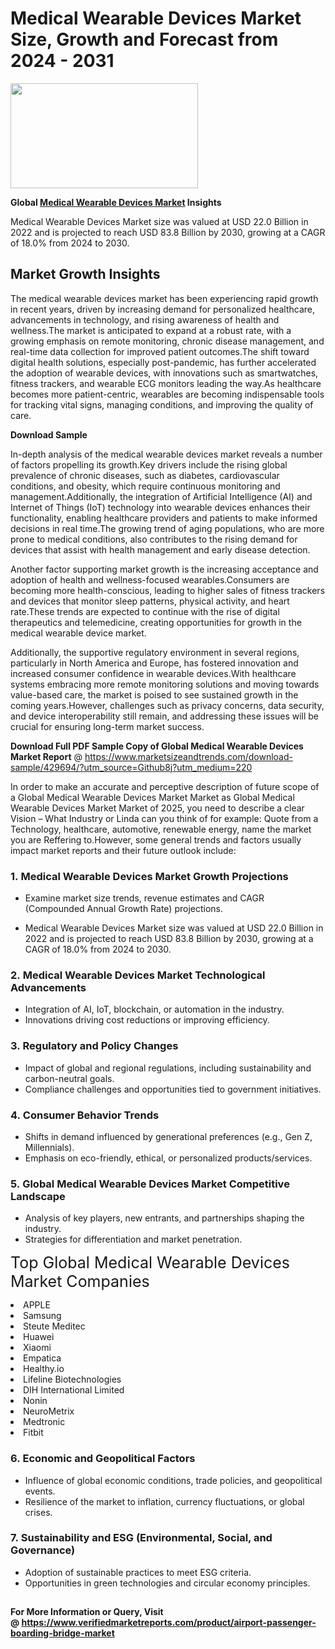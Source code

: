 <H1>Medical Wearable Devices Market Size, Growth and Forecast from 2024 - 2031</H1><img class="aligncenter size-medium wp-image-584254" src="https://thirdeyenews.in/wp-content/uploads/2024/09/Global-Market-Research-300x168.jpeg" alt="" width="300" height="168" /><p><strong>Global&nbsp;<a href="https://www.marketsizeandtrends.com/download-sample/429694/?utm_source=Github8j?utm_medium=220">Medical Wearable Devices Market</a> Insights</strong></p><p>Medical Wearable Devices Market size was valued at USD 22.0 Billion in 2022 and is projected to reach USD 83.8 Billion by 2030, growing at a CAGR of 18.0% from 2024 to 2030.</p><p><h2>Market Growth Insights</h2> <p>The medical wearable devices market has been experiencing rapid growth in recent years, driven by increasing demand for personalized healthcare, advancements in technology, and rising awareness of health and wellness.The market is anticipated to expand at a robust rate, with a growing emphasis on remote monitoring, chronic disease management, and real-time data collection for improved patient outcomes.The shift toward digital health solutions, especially post-pandemic, has further accelerated the adoption of wearable devices, with innovations such as smartwatches, fitness trackers, and wearable ECG monitors leading the way.As healthcare becomes more patient-centric, wearables are becoming indispensable tools for tracking vital signs, managing conditions, and improving the quality of care.</p> <p><strong>Download Sample</strong></p> <p>In-depth analysis of the medical wearable devices market reveals a number of factors propelling its growth.Key drivers include the rising global prevalence of chronic diseases, such as diabetes, cardiovascular conditions, and obesity, which require continuous monitoring and management.Additionally, the integration of Artificial Intelligence (AI) and Internet of Things (IoT) technology into wearable devices enhances their functionality, enabling healthcare providers and patients to make informed decisions in real time.The growing trend of aging populations, who are more prone to medical conditions, also contributes to the rising demand for devices that assist with health management and early disease detection.</p> <p>Another factor supporting market growth is the increasing acceptance and adoption of health and wellness-focused wearables.Consumers are becoming more health-conscious, leading to higher sales of fitness trackers and devices that monitor sleep patterns, physical activity, and heart rate.These trends are expected to continue with the rise of digital therapeutics and telemedicine, creating opportunities for growth in the medical wearable device market.</p> <p>Additionally, the supportive regulatory environment in several regions, particularly in North America and Europe, has fostered innovation and increased consumer confidence in wearable devices.With healthcare systems embracing more remote monitoring solutions and moving towards value-based care, the market is poised to see sustained growth in the coming years.However, challenges such as privacy concerns, data security, and device interoperability still remain, and addressing these issues will be crucial for ensuring long-term market success.</p> <p><span class=""><strong>Download Full PDF Sample Copy of Global Medical Wearable Devices Market Report</strong> @ <a href="https://www.marketsizeandtrends.com/download-sample/429694/?utm_source=Github8j?utm_medium=220" target="_blank">https://www.marketsizeandtrends.com/download-sample/429694/?utm_source=Github8j?utm_medium=220</a></span></p><p>In order to make an accurate and perceptive description of future scope of a Global&nbsp;Medical Wearable Devices Market Market as Global&nbsp;Medical Wearable Devices Market Market of 2025, you need to describe a clear Vision &ndash; What Industry or Linda can you think of for example: Quote from a Technology, healthcare, automotive, renewable energy, name the market you are Reffering to.However, some general trends and factors usually impact market reports and their future outlook include:</p><h3>1.&nbsp;<strong>Medical Wearable Devices Market Growth Projections</strong></h3><ul><li>Examine market size trends, revenue estimates and CAGR (Compounded Annual Growth Rate) projections.</li><li><p>Medical Wearable Devices Market size was valued at USD 22.0 Billion in 2022 and is projected to reach USD 83.8 Billion by 2030, growing at a CAGR of 18.0% from 2024 to 2030.</p></li></ul><h3>2.&nbsp;<strong>Medical Wearable Devices Market Technological Advancements</strong></h3><ul><li>Integration of AI, IoT, blockchain, or automation in the industry.</li><li>Innovations driving cost reductions or improving efficiency.</li></ul><h3>3.&nbsp;<strong>Regulatory and Policy Changes</strong></h3><ul><li>Impact of global and regional regulations, including sustainability and carbon-neutral goals.</li><li>Compliance challenges and opportunities tied to government initiatives.</li></ul><h3>4.&nbsp;<strong>Consumer Behavior Trends</strong></h3><ul><li>Shifts in demand influenced by generational preferences (e.g., Gen Z, Millennials).</li><li>Emphasis on eco-friendly, ethical, or personalized products/services.</li></ul><h3>5.&nbsp;<strong>Global Medical Wearable Devices Market Competitive Landscape</strong></h3><ul><li>Analysis of key players, new entrants, and partnerships shaping the industry.</li><li>Strategies for differentiation and market penetration.</li></ul><p data-pm-slice="1 1 []"><span style="color: inherit; font-family: inherit; font-size: 25px;">Top Global Medical Wearable Devices Market Companies</span></p><div class="" data-test-id=""><p><li>APPLE</li><li> Samsung</li><li> Steute Meditec</li><li> Huawei</li><li> Xiaomi</li><li> Empatica</li><li> Healthy.io</li><li> Lifeline Biotechnologies</li><li> DIH International Limited</li><li> Nonin</li><li> NeuroMetrix</li><li> Medtronic</li><li> Fitbit</li></p></div><h3>6.&nbsp;<strong>Economic and Geopolitical Factors</strong></h3><ul><li>Influence of global economic conditions, trade policies, and geopolitical events.</li><li>Resilience of the market to inflation, currency fluctuations, or global crises.</li></ul><h3>7.&nbsp;<strong>Sustainability and ESG (Environmental, Social, and Governance)</strong></h3><ul><li>Adoption of sustainable practices to meet ESG criteria.</li><li>Opportunities in green technologies and circular economy principles.</li></ul><h2><strong style="font-size: 14px;">For More Information or Query, Visit @&nbsp;</strong><a style="background-color: #ffffff; font-size: 14px;" href="https://www.marketsizeandtrends.com/report/medical-wearable-devices-market/" target="_blank">https://www.verifiedmarketreports.com/product/airport-passenger-boarding-bridge-market</a></h2>